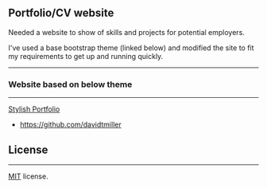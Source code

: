 ## Portfolio/CV website

Needed a website to show of skills and projects for potential employers.

I've used a base bootstrap theme (linked below) and modified the site to fit my requirements to get up and running quickly.



<hr/>

### Website based on below theme
<hr/>

[Stylish Portfolio](http://startbootstrap.com/template-overviews/stylish-portfolio/)

* https://github.com/davidtmiller

## License
<hr/>

[MIT](https://github.com/BlackrockDigital/startbootstrap-stylish-portfolio/blob/gh-pages/LICENSE) license.
